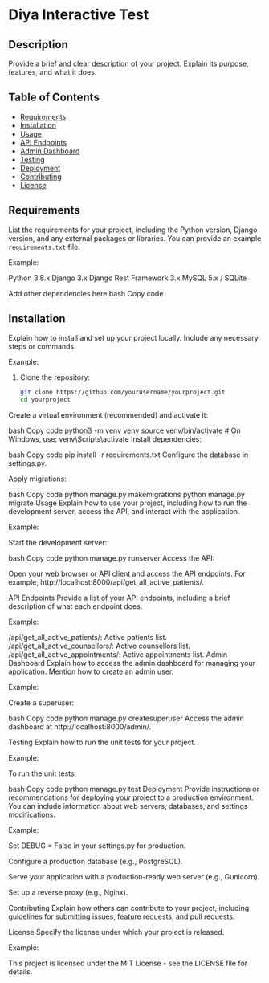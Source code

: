 # Diya Interactive Test

## Description

Provide a brief and clear description of your project. Explain its purpose, features, and what it does.

## Table of Contents

- [Requirements](#requirements)
- [Installation](#installation)
- [Usage](#usage)
- [API Endpoints](#api-endpoints)
- [Admin Dashboard](#admin-dashboard)
- [Testing](#testing)
- [Deployment](#deployment)
- [Contributing](#contributing)
- [License](#license)

## Requirements

List the requirements for your project, including the Python version, Django version, and any external packages or libraries. You can provide an example `requirements.txt` file.

Example:

Python 3.8.x
Django 3.x
Django Rest Framework 3.x
MySQL 5.x / SQLite

Add other dependencies here
bash
Copy code

## Installation

Explain how to install and set up your project locally. Include any necessary steps or commands.

Example:

1. Clone the repository:

   ```bash
   git clone https://github.com/yourusername/yourproject.git
   cd yourproject
Create a virtual environment (recommended) and activate it:

bash
Copy code
python3 -m venv venv
source venv/bin/activate  # On Windows, use: venv\Scripts\activate
Install dependencies:

bash
Copy code
pip install -r requirements.txt
Configure the database in settings.py.

Apply migrations:

bash
Copy code
python manage.py makemigrations
python manage.py migrate
Usage
Explain how to use your project, including how to run the development server, access the API, and interact with the application.

Example:

Start the development server:

bash
Copy code
python manage.py runserver
Access the API:

Open your web browser or API client and access the API endpoints. For example, http://localhost:8000/api/get_all_active_patients/.

API Endpoints
Provide a list of your API endpoints, including a brief description of what each endpoint does.

Example:

/api/get_all_active_patients/: Active patients list.
/api/get_all_active_counsellors/: Active counsellors list.
/api/get_all_active_appointments/: Active appointments list.
Admin Dashboard
Explain how to access the admin dashboard for managing your application. Mention how to create an admin user.

Example:

Create a superuser:

bash
Copy code
python manage.py createsuperuser
Access the admin dashboard at http://localhost:8000/admin/.

Testing
Explain how to run the unit tests for your project.

Example:

To run the unit tests:

bash
Copy code
python manage.py test
Deployment
Provide instructions or recommendations for deploying your project to a production environment. You can include information about web servers, databases, and settings modifications.

Example:

Set DEBUG = False in your settings.py for production.

Configure a production database (e.g., PostgreSQL).

Serve your application with a production-ready web server (e.g., Gunicorn).

Set up a reverse proxy (e.g., Nginx).

Contributing
Explain how others can contribute to your project, including guidelines for submitting issues, feature requests, and pull requests.

License
Specify the license under which your project is released.

Example:

This project is licensed under the MIT License - see the LICENSE file for details.